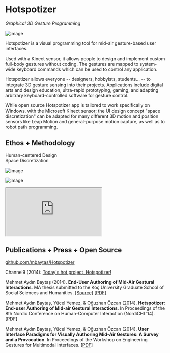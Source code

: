 # Hotspotizer

*Graphical 3D Gesture Programming*

![image](https://user-images.githubusercontent.com/1661078/136369278-9845ad86-bf6d-4120-bb7e-a8e77a7dd6ff.png)

Hotspotizer is a visual programming tool for mid-air gesture-based user interfaces.

Used with a Kinect sensor, it allows people to design and implement custom full-body gestures without coding. The gestures are mapped to system-wide keyboard commands which can be used to control any application.

Hotspotizer allows everyone -- designers, hobbyists, students... -- to integrate 3D gesture sensing into their projects. Applications include digital arts and design education, ultra-rapid prototyping, gaming, and adapting arbitrary keyboard-controlled software for gesture control.

While open source Hotspotizer app is tailored to work specifically on Windows, with the Microsoft Kinect sensor; the UI design concept "space discretization" can be adapted for many different 3D motion and position sensors like Leap Motion and general-purpose motion capture, as well as to robot path programming.

## **Ethos** + **Methodology**

Human-centered Design  
Space Discretization

![image](https://user-images.githubusercontent.com/1661078/136351412-6012d44c-791f-4ac2-b96a-9460d276e8e6.png)

![image](https://user-images.githubusercontent.com/1661078/136351539-9e3ca8f8-0791-4367-aee2-ed497bdac8f8.png)

<div class="ratio ratio-16x9">
<iframe src="https://www.youtube.com/embed/zY2DqQbQCxw" allowfullscreen></iframe>
</div>

## Publications *+* Press *+* Open Source

[github.com/mbaytas/Hotspotizer](https://github.com/mbaytas/Hotspotizer)

Channel9 (2014): [Today's hot project, Hotspotizer!](https://channel9.msdn.com/coding4fun/kinect/Todays-hot-project-Hotspotizer)

Mehmet Aydın Baytaş (2014). **End-User Authoring of Mid-Air Gestural Interactions**. MA thesis submitted to the Koç University Graduate School of Social Sciences and Humanities. [\[Source\]](https://github.com/mbaytas/ma-thesis) [\[PDF\]](https://github.com/mbaytas/ma-thesis/releases/download/v1.0/thesis.pdf)

Mehmet Aydın Baytaş, Yücel Yemez, & Oğuzhan Özcan (2014). **Hotspotizer: End-user Authoring of Mid-air Gestural Interactions**. In Proceedings of the 8th Nordic Conference on Human-Computer Interaction (NordiCHI ‘14). [\[PDF\]](../pub/2014_NordiCHI_Hotspotizer.pdf)

Mehmet Aydın Baytaş, Yücel Yemez, & Oğuzhan Özcan (2014). **User Interface Paradigms for Visually Authoring Mid-Air Gestures: A Survey and a Provocation**. In Proceedings of the Workshop on Engineering Gestures for Multimodal Interfaces. [\[PDF\]](../pub/2014_EGMI_Authoring.pdf)
